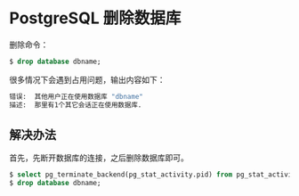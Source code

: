# PostgreSQL 删除数据库

删除命令：

```sql
$ drop database dbname;
```

很多情况下会遇到占用问题，输出内容如下：

```bash
错误:  其他用户正在使用数据库 "dbname"
描述:  那里有1个其它会话正在使用数据库.
```

## 解决办法

首先，先断开数据库的连接，之后删除数据库即可。

```sql
$ select pg_terminate_backend(pg_stat_activity.pid) from pg_stat_activity where datname='dbname' and pid<>pg_backend_pid();
$ drop database dbname;
```

